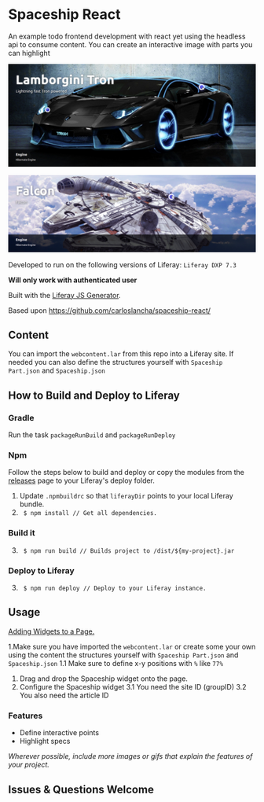# Spaceship React

An example todo frontend development with react yet using the headless api to consume content.
You can create an interactive image with parts you can highlight

![screenhot 1](lambo.png)  
  
![screenhot 1](falcon.png)  

Developed to run on the following versions of Liferay: `Liferay DXP 7.3`  

**Will only work with authenticated user**


Built with the [Liferay JS Generator](https://help.liferay.com/hc/articles/360029147391-Liferay-JS-Generator).

Based upon https://github.com/carloslancha/spaceship-react/

## Content
You can import the `webcontent.lar` from this repo into a Liferay site.
If needed you can also define the structures yourself with `Spaceship Part.json` and `Spaceship.json`

## How to Build and Deploy to Liferay

### Gradle
Run the task `packageRunBuild` and `packageRunDeploy`

### Npm
Follow the steps below to build and deploy or copy the modules from the [releases](../../releases/latest) page to your Liferay's deploy folder.

1. Update `.npmbuildrc` so that `liferayDir` points to your local Liferay bundle.
2. ` $ npm install // Get all dependencies.`

### Build it
3. ` $ npm run build // Builds project to /dist/${my-project}.jar`

### Deploy to Liferay
3. ` $ npm run deploy // Deploy to your Liferay instance.`

## Usage

[Adding Widgets to a Page.](https://learn.liferay.com/dxp/7.x/en/site-building/creating-pages/using-widget-pages/adding-widgets-to-a-page.html)

1.Make sure you have imported the `webcontent.lar` or create some your own using the content the structures yourself with `Spaceship Part.json` and `Spaceship.json`
   1.1 Make sure to define x-y positions with `%` like `77%`
1. Drag and drop the Spaceship widget onto the page.
1. Configure the Spaceship widget
3.1 You need the site ID (groupID)
3.2 You also need the article ID

### Features

* Define interactive points
* Highlight specs

*Wherever possible, include more images or gifs that explain the features of your project.*

## Issues & Questions Welcome
